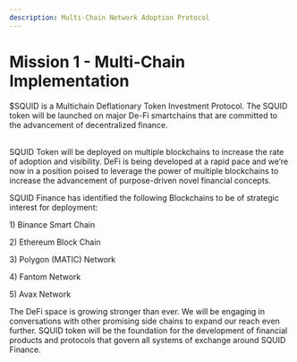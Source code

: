 ```yaml
---
description: Multi-Chain Network Adoption Protocol
---
```


# Mission 1 - Multi-Chain Implementation

$SQUID is a Multichain Deflationary Token Investment Protocol. The SQUID token will be launched on major De-Fi smartchains that are committed to the advancement of decentralized finance.

\
SQUID Token will be deployed on multiple blockchains to increase the rate of adoption and visibility. DeFi is being developed at a rapid pace and we’re now in a position poised to leverage the power of multiple blockchains to increase the advancement of purpose-driven novel financial concepts.

SQUID Finance has identified the following Blockchains to be of strategic interest for deployment:

&#x20;

1\)    Binance Smart Chain

2\)    Ethereum Block Chain

3\)    Polygon (MATIC) Network

4\)    Fantom Network

5\)    Avax Network

&#x20;

The DeFi space is growing stronger than ever. We will be engaging in conversations with other promising side chains to expand our reach even further. SQUID token will be the foundation for the development of financial products and protocols that govern all systems of exchange around SQUID Finance.
